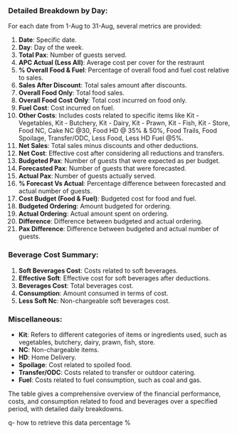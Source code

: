 ### Detailed Breakdown by Day:

For each date from 1-Aug to 31-Aug, several metrics are provided:

1. **Date**: Specific date.
2. **Day**: Day of the week.
3. **Total Pax**: Number of guests served.
4. **APC Actual (Less All)**: Average cost per cover for the restraunt
5. **% Overall Food & Fuel**: Percentage of overall food and fuel cost relative to sales.
6. **Sales After Discount**: Total sales amount after discounts.
7. **Overall Food Only**: Total food sales.
8. **Overall Food Cost Only**: Total cost incurred on food only.
9. **Fuel Cost**: Cost incurred on fuel.
10. **Other Costs**: Includes costs related to specific items like Kit - Vegetables, Kit - Butchery, Kit - Dairy, Kit - Prawn, Kit - Fish, Kit - Store, Food NC, Cake NC @30, Food HD @ 35% & 50%, Food Trails, Food Spoilage, Transfer/ODC, Less Food, Less HD Fuel @5%.
11. **Net Sales**: Total sales minus discounts and other deductions.
12. **Net Cost**: Effective cost after considering all reductions and transfers.
13. **Budgeted Pax**: Number of guests that were expected as per budget.
14. **Forecasted Pax**: Number of guests that were forecasted.
15. **Actual Pax**: Number of guests actually served.
16. **% Forecast Vs Actual**: Percentage difference between forecasted and actual number of guests.
17. **Cost Budget (Food & Fuel)**: Budgeted cost for food and fuel.
18. **Budgeted Ordering**: Amount budgeted for ordering.
19. **Actual Ordering**: Actual amount spent on ordering.
20. **Difference**: Difference between budgeted and actual ordering.
21. **Pax Difference**: Difference between budgeted and actual number of guests.

### Beverage Cost Summary:

1. **Soft Beverages Cost**: Costs related to soft beverages.
2. **Effective Soft**: Effective cost for soft beverages after deductions.
3. **Beverages Cost**: Total beverages cost.
4. **Consumption**: Amount consumed in terms of cost.
5. **Less Soft Nc**: Non-chargeable soft beverages cost.

### Miscellaneous:

- **Kit**: Refers to different categories of items or ingredients used, such as vegetables, butchery, dairy, prawn, fish, store.
- **NC**: Non-chargeable items.
- **HD**: Home Delivery.
- **Spoilage**: Cost related to spoiled food.
- **Transfer/ODC**: Costs related to transfer or outdoor catering.
- **Fuel**: Costs related to fuel consumption, such as coal and gas.

The table gives a comprehensive overview of the financial performance, costs, and consumption related to food and beverages over a specified period, with detailed daily breakdowns.

q- how to retrieve this data 
percentage %